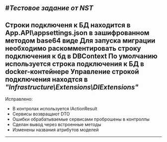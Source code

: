#*Тестовое задание от NST*
---
Строки подключеня к БД находится в App.API\appsettings.json в зашифрованном методом base64 виде
Для запуска миграции необходимо раскомментировать строку подключения к бд в DBContext
По умолчанию используется строка подключения к БД в docker-контейнере
Управление строкой подключения находтся в *"Infrastructure\Extensions\DIExtensions"*
---
Исправлено:
* В контролах используется IActionResult
* Сервисы возвращают DTO
* Ошибки обрабатываемые сервисами проброшены в контроллы
* Сделан вывод через встроенные методы
* Изменены названия атрибутов моделей
---
